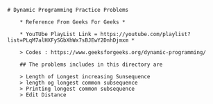     # Dynamic Programming Practice Problems

        * Reference From Geeks For Geeks *

        * YouTUbe PlayList Link = https://youtube.com/playlist?list=PLqM7alHXFySGbXhWx7sBJEwY2DnhDjmxm *

        > Codes : https://www.geeksforgeeks.org/dynamic-programming/

        ## The problems includes in this directory are 

        > Length of Longest increasing Sunsequence 
        > length og longest common subsequence
        > Printing longest common subsequence  
        > Edit Distance
